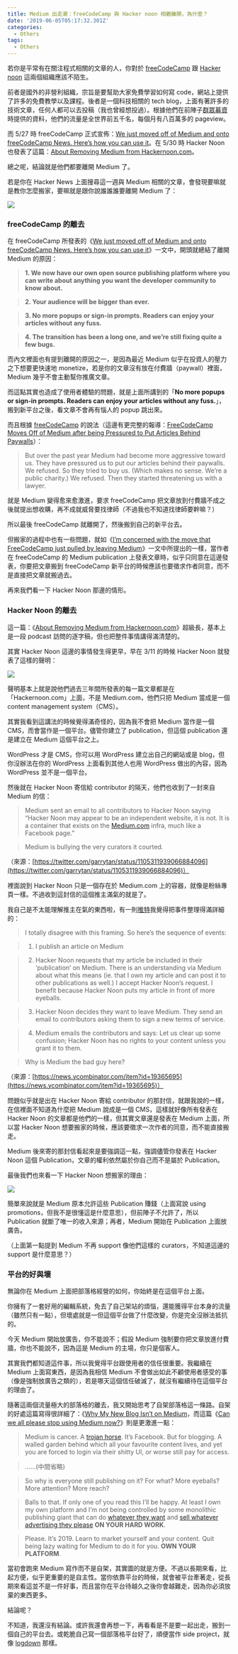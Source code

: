 ```yaml
---
title: Medium 出走潮：freeCodeCamp 與 Hacker noon 相繼離開，為什麼？
date: '2019-06-05T05:17:32.301Z'
categories:
  - Others
tags:
  - Others
---
```


若你是平常有在關注程式相關的文章的人，你對於 [freeCodeCamp](https://www.freecodecamp.org/) 跟 [Hacker noon](https://hackernoon.com/) 這兩個組織應該不陌生。

前者是國外的非營利組織，宗旨是要幫助大家免費學習如何寫 code，網站上提供了許多的免費教學以及課程。後者是一個科技相關的 tech blog，上面有著許多的技術文章，任何人都可以去投稿（我也曾經想投過）。根據他們在前陣子[群眾募資](https://www.startengine.com/hackernoon)時提供的資料，他們的流量是全世界前五千名，每個月有八百萬多的 pageview。

而 5/27 時 freeCodeCamp 正式宣佈：[We just moved off of Medium and onto freeCodeCamp News. Here’s how you can use it](https://www.freecodecamp.org/forum/t/we-just-moved-off-of-medium-and-onto-freecodecamp-news-heres-how-you-can-use-it/279929)。在 5/30 時 Hacker Noon 也發表了這篇：[About Removing Medium from Hackernoon.com](https://hackernoon.com/about-removing-medium-from-hackernoon-com-7c72353ba6e)。

總之呢，結論就是他們都要離開 Medium 了。

若是你在 Hacker News 上面搜尋這一週與 Medium 相關的文章，會發現要嘛就是教你怎麼搬家，要嘛就是跟你說誰誰誰要離開 Medium 了：

![](/img/freecodecamp-hackernoon-are-leaving-medium-1b7319d7a8a7/1__ql3dFoiN90MZPUzG5Q5Y6g.png)

### freeCodeCamp 的離去

在 freeCodeCamp 所發表的《[We just moved off of Medium and onto freeCodeCamp News. Here’s how you can use it](https://www.freecodecamp.org/forum/t/we-just-moved-off-of-medium-and-onto-freecodecamp-news-heres-how-you-can-use-it/279929)》一文中，開頭就總結了離開 Medium 的原因：

> **1\. We now have our own open source publishing platform where you can write about anything you want the developer community to know about.**

> **2\. Your audience will be bigger than ever.**

> **3\. No more popups or sign-in prompts. Readers can enjoy your articles without any fuss.**

> **4\. The transition has been a long one, and we’re still fixing quite a few bugs.**

而內文裡面也有提到離開的原因之一，是因為最近 Medium 似乎在投資人的壓力之下想要更快速地 monetize，若是你的文章沒有放在付費牆（paywall）裡面，Medium 幾乎不會主動幫你推廣文章。

而這點其實也造成了使用者體驗的問題，就是上面所講到的「**No more popups or sign-in prompts. Readers can enjoy your articles without any fuss.**」，搬到新平台之後，看文章不會再有惱人的 popup 跳出來。

而且根據 [freeCodeCamp](https://news.ycombinator.com/item?id=20062690) 的說法（這邊有更完整的報導：[FreeCodeCamp Moves Off of Medium after being Pressured to Put Articles Behind Paywalls](https://wptavern.com/freecodecamp-moves-off-of-medium-after-being-pressured-to-put-articles-behind-paywalls)）：

> But over the past year Medium had become more aggressive toward us. They have pressured us to put our articles behind their paywalls. We refused. So they tried to buy us. (Which makes no sense. We’re a public charity.) We refused. Then they started threatening us with a lawyer.

就是 Medium 變得愈來愈激進，要求 freeCodeCamp 把文章放到付費牆不成之後就提出想收購，再不成就威脅要找律師（不過我也不知道找律師要幹嘛？）

所以最後 freeCodeCamp 就離開了，然後搬到自己的新平台去。

但搬家的過程中也有一些問題，就如《[I’m concerned with the move that FreeCodeCamp just pulled by leaving Medium](https://dev.to/ben/i-m-concerned-with-the-move-that-freecodecamp-just-pulled-by-leaving-medium-io8)》一文中所提出的一樣，當作者在 freeCodeCamp 的 Medium publication 上發表文章時，似乎只同意在這邊發表，你要把文章搬到 freeCodeCamp 新平台的時候應該也要徵求作者同意，而不是直接把文章就搬過去。

再來我們看一下 Hacker Noon 那邊的情形。

### Hacker Noon 的離去

這一篇：《[About Removing Medium from Hackernoon.com](https://hackernoon.com/about-removing-medium-from-hackernoon-com-7c72353ba6e)》超級長，基本上是一段 podcast 訪問的逐字稿，但也把整件事情講得滿清楚的。

其實 Hacker Noon 這邊的事情發生得更早，早在 3/11 的時候 Hacker Noon 就發表了這樣的聲明：

![](/img/freecodecamp-hackernoon-are-leaving-medium-1b7319d7a8a7/1__q37B3oZ6XXOKjlBr7LHg__w.jpeg)

聲明基本上就是說他們過去三年間所發表的每一篇文章都是在「Hackernoon.com」上面，不是 Medium.com，他們只把 Medium 當成是一個 content management system（CMS）。

其實我看到這講法的時候覺得滿奇怪的，因為我不會把 Medium 當作是一個 CMS，而會當作是一個平台。儘管你建立了 publication，但這個 publication 還是建立在 Medium 這個平台之上。

WordPress 才是 CMS，你可以用 WordPress 建立出自己的網站或是 blog，但你沒辦法在你的 WordPress 上面看到其他人也用 WordPress 做出的內容，因為 WordPress 並不是一個平台。

然後就在 Hacker Noon 寄信給 contributor 的隔天，他們也收到了一封來自 Medium 的信：

> Medium sent an email to all contributors to Hacker Noon saying “Hacker Noon may appear to be an independent website, it is not. It is a container that exists on the [Medium.com](https://t.co/oQhVpwhM1P?amp=1 "http://Medium.com") infra, much like a Facebook page.”

> Medium is bullying the very curators it courted.

（來源：[https://twitter.com/garrytan/status/1105311939066884096](https://twitter.com/garrytan/status/1105311939066884096)）

裡面說到 Hacker Noon 只是一個存在於 Medium.com 上的容器，就像是粉絲專頁一樣。不過收到這封信的這個推主滿氣的就是了。

我自己是不太能理解推主在氣的東西啦，有一則[推特](https://twitter.com/firasd/status/1105348530741235712)我覺得把事件整理得滿詳細的：

> I totally disagree with this framing. So here’s the sequence of events:

> 1) I publish an article on Medium

> 2) Hacker Noon requests that my article be included in their ‘publication’ on Medium. There is an understanding via Medium about what this means (ie. that I own my article and can post it to other publications as well.) I accept Hacker Noon’s request. I benefit because Hacker Noon puts my article in front of more eyeballs.

> 3) Hacker Noon decides they want to leave Medium. They send an email to contributors asking them to sign a new terms of service.

> 4) Medium emails the contributors and says: Let us clear up some confusion; Hacker Noon has no rights to your content unless you grant it to them.

> Why is Medium the bad guy here?

（來源：[https://news.ycombinator.com/item?id=19365695](https://news.ycombinator.com/item?id=19365695)）

問題似乎就是出在 Hacker Noon 寄給 contributor 的那封信，就跟我說的一樣，在信裡面不知道為什麼把 Medium 說成是一個 CMS，這樣就好像所有發表在 Hacker Noon 的文章都是他們的一樣，但其實文章還是發表在 Medium 上面，所以當 Hacker Noon 想要搬家的時候，應該要徵求一次作者的同意，而不能直接搬走。

Medium 後來寄的那封信看起來是要強調這一點，強調儘管你發表在 Hacker Noon 這個 Publication，文章的權利依然屬於你自己而不是屬於 Publication。

最後我們也來看一下 Hacker Noon 想搬家的理由：

![](/img/freecodecamp-hackernoon-are-leaving-medium-1b7319d7a8a7/1__do__pwDLMqg122OYZYBM__rw.jpeg)

簡單來說就是 Medium 原本允許這些 Publication 賺錢（上面寫說 using promotions，但我不是很懂這是什麼意思），但前陣子不允許了，所以 Publication 就斷了唯一的收入來源；再者，Medium 開始在 Publication 上面放廣告。

（上面第一點提到 Medium 不再 support 像他們這樣的 curators，不知道這邊的 support 是什麼意思？）

### 平台的好與壞

無論你在 Medium 上面把部落格經營的如何，你始終是在這個平台上面。

你擁有了一套好用的編輯系統，免去了自己架站的煩惱，還能獲得平台本身的流量（雖然只有一點），但壞處就是一但這個平台做了什麼改變，你是完全沒辦法抵抗的。

今天 Medium 開始放廣告，你不能說不；假設 Medium 強制要你把文章放進付費牆，你也不能說不，因為這是 Medium 的主場，你只是個客人。

其實我們都知道這件事，所以我覺得平台跟使用者的信任很重要。我繼續在 Medium 上面寫東西，是因為我相信 Medium 不會做出如此不顧使用者感受的事（像是強制放廣告之類的），若是哪天這個信任破滅了，就沒有繼續待在這個平台的理由了。

隨著這兩個流量極大的部落格的離去，我又開始思考了自架部落格這一條路。自架的好處這篇寫得很詳細了：《[Why My New Blog Isn’t on Medium](https://medium.com/@dan_abramov/why-my-new-blog-isnt-on-medium-3b280282fbae)，而這篇《[Can we all please stop using Medium now?](https://www.webdistortion.com/2019/05/16/can-we-all-please-stop-using-medium-now/)》則是更激進一點：

> Medium is cancer. A [trojan horse](https://www.webdistortion.com/2015/10/13/is-medium-just-another-trojan-horse-social-platform/). It’s Facebook. But for blogging. A walled garden behind which all your favourite content lives, and yet you are forced to login via their shitty UI, or worse still pay for access.

> ……(中間省略)

> So why is everyone still publishing on it? For what? More eyeballs? More attention? More reach?

> Balls to that. If only one of you read this I’ll be happy. At least I own my own platform and I’m not being controlled by some monolithic publishing giant that can do [whatever they want](https://twitter.com/JoshuaRowe11/status/1128859059099062272) and [sell whatever advertising they please](http://www.webdistortion.com/wp-content/uploads/2019/05/Screenshot-2019-05-16-at-23.51.53.png) **ON YOUR HARD WORK**.

> Please. It’s 2019. Learn to market yourself and your content. Quit being lazy waiting for Medium to do it for you. **OWN YOUR PLATFORM**.

當初會跑來 Medium 寫作而不是自架，其實圖的就是方便。不過以長期來看，比起方便，似乎更重要的是自主性。當你依靠平台的時候，就會被平台牽著走，從長期來看這並不是一件好事，而且當你在平台待越久之後你會越難走，因為你必須放棄的東西更多。

結論呢？

不知道，我還沒有結論。或許我還會再想一下，再看看是不是要一起出走，搬到一個自己的平台去。或乾脆自己寫一個部落格平台好了，順便當作 side project，就像 [logdown](https://logdown.com/) 那樣。